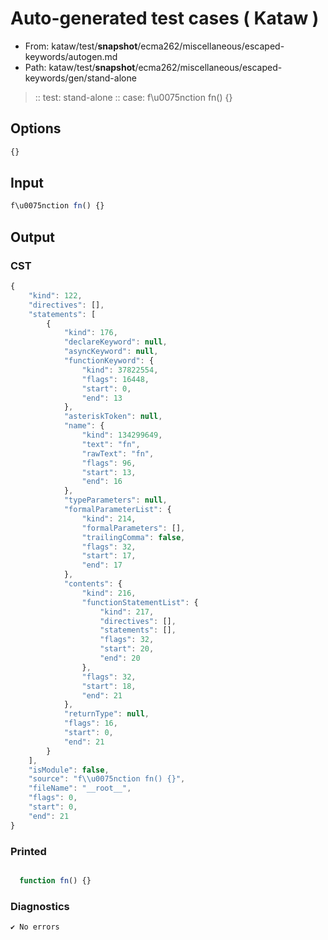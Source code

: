 # Auto-generated test cases ( Kataw )
- From: kataw/test/__snapshot__/ecma262/miscellaneous/escaped-keywords/autogen.md
- Path: kataw/test/__snapshot__/ecma262/miscellaneous/escaped-keywords/gen/stand-alone
> :: test: stand-alone
> :: case: f\u0075nction fn() {}
## Options

`````js
{}
`````
## Input

`````js
f\u0075nction fn() {}
`````
## Output

### CST

```javascript
{
    "kind": 122,
    "directives": [],
    "statements": [
        {
            "kind": 176,
            "declareKeyword": null,
            "asyncKeyword": null,
            "functionKeyword": {
                "kind": 37822554,
                "flags": 16448,
                "start": 0,
                "end": 13
            },
            "asteriskToken": null,
            "name": {
                "kind": 134299649,
                "text": "fn",
                "rawText": "fn",
                "flags": 96,
                "start": 13,
                "end": 16
            },
            "typeParameters": null,
            "formalParameterList": {
                "kind": 214,
                "formalParameters": [],
                "trailingComma": false,
                "flags": 32,
                "start": 17,
                "end": 17
            },
            "contents": {
                "kind": 216,
                "functionStatementList": {
                    "kind": 217,
                    "directives": [],
                    "statements": [],
                    "flags": 32,
                    "start": 20,
                    "end": 20
                },
                "flags": 32,
                "start": 18,
                "end": 21
            },
            "returnType": null,
            "flags": 16,
            "start": 0,
            "end": 21
        }
    ],
    "isModule": false,
    "source": "f\\u0075nction fn() {}",
    "fileName": "__root__",
    "flags": 0,
    "start": 0,
    "end": 21
}
```

### Printed

```javascript

  function fn() {}

```

### Diagnostics

```javascript
✔ No errors
```

